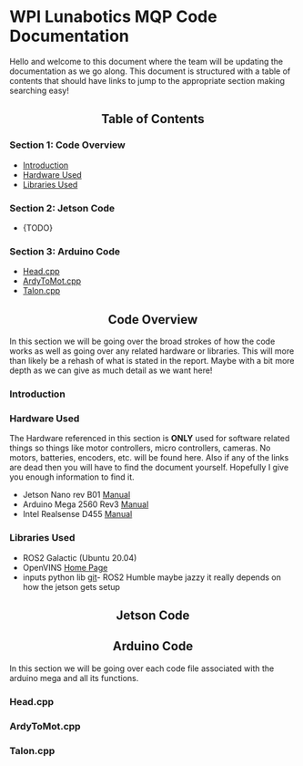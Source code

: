 # WPI Lunabotics MQP Code Documentation
Hello and welcome to this document where the team will be updating the documentation as we go along. This document is structured with a table of contents that should have links to jump to the appropriate section making searching easy!

[psst hey you,  markdown by default doesn't support tabs so you have to use 4 non-blank special characters (&nbsp; or use %20 as that is the unicode character) to get around it. also for the table of contents use lists for each section]: #

## <center>**Table of Contents**</center>

### Section 1: Code Overview
- [Introduction](#overview-introduction)
- [Hardware Used](#hardware-used)
- [Libraries Used](#libs-used)

### Section 2: Jetson Code
- \{TODO}

### Section 3: Arduino Code
- [Head.cpp](#head-cpp)
- [ArdyToMot.cpp](#ardy-to-mot-cpp)
- [Talon.cpp](#talon-cpp)


## <center>Code Overview</center>
In this section we will be going over the broad strokes of how the code works as well as going over any related hardware or libraries. This will more than likely be a rehash of what is stated in the report. Maybe with a bit more depth as we can give as much detail as we want here!

<a id="overview-introduction"></a>
### Introduction
[talk about the broad algorithms used and how the code is structured.]: #

<a id="hardware-used"></a>
### Hardware Used
The Hardware referenced in this section is **ONLY** used for software related things so things like motor controllers, micro controllers, cameras. No motors, batteries, encoders, etc. will be found here. Also if any of the links are dead then you will have to find the document yourself. Hopefully I give you enough information to find it.

- Jetson Nano rev B01 [Manual](https://developer.download.nvidia.com/assets/embedded/secure/jetson/Nano/docs/NV_Jetson_Nano_Developer_Kit_User_Guide.pdf?IFNW4ZTb-H-qYxZfoi7MTdCb20kbF8c9X2fca6M_PHDMt3bN4nDS0O5v_YtL6nXPZ7so32MXn9XYN_yw6IorOUe1wHIc4w2p8Bj2606b13DIBbh9X-bvaFndv4VpX0S1I2eYV-A5hXi5UoYGkO1nUn-79RYcBsnZylgshBB9uHjuoHZCgeuOyjN7uXG6h7McgNw=&t=eyJscyI6IndlYnNpdGUiLCJsc2QiOiJkZXZlbG9wZXIubnZpZGlhLmNvbS9lbWJlZGRlZC1jb21wdXRpbmcifQ==)
- Arduino Mega 2560 Rev3 [Manual](https://docs.arduino.cc/resources/datasheets/A000067-datasheet.pdf)
- Intel Realsense D455 [Manual](https://www.intel.com/content/dam/support/us/en/documents/emerging-technologies/intel-realsense-technology/Intel-RealSense-D400-Series-Datasheet.pdf)


<a id="libs-used"></a>
### Libraries Used
- ROS2 Galactic (Ubuntu 20.04)
- OpenVINS [Home Page](https://docs.openvins.com/)
- inputs python lib [git](https://github.com/zeth/inputs)- ROS2 Humble maybe jazzy it really depends on how the jetson gets setup


## <center>Jetson Code</center>


## <center>Arduino Code</center>
In this section we will be going over each code file associated with the arduino mega and all its functions.

<a id="head-cpp"></a>
### Head.cpp


<a id="ardy-to-mot-cpp"></a>
### ArdyToMot.cpp


<a id="talon-cpp"></a>
### Talon.cpp
